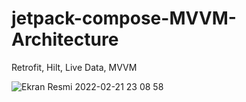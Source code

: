 # jetpack-compose-MVVM-Architecture
Retrofit, Hilt, Live Data, MVVM

![Ekran Resmi 2022-02-21 23 08 58](https://user-images.githubusercontent.com/22117453/155023972-191045ad-1b6f-4344-8ab4-6512a25170d3.png)

